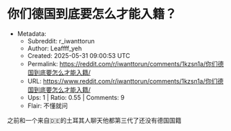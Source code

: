 # 你们德国到底要怎么才能入籍？

- Metadata:
  - Subreddit: r_iwanttorun
  - Author: Leaffff_yeh
  - Created: 2025-05-31 09:00:53 UTC
  - Permalink: https://reddit.com/r/iwanttorun/comments/1kzsn1a/你们德国到底要怎么才能入籍/
  - URL: https://www.reddit.com/r/iwanttorun/comments/1kzsn1a/你们德国到底要怎么才能入籍/
  - Ups: 1 | Ratio: 0.55 | Comments: 9
  - Flair: 不懂就问


之前和一个来自🇩🇪的土耳其人聊天他都第三代了还没有德国国籍

